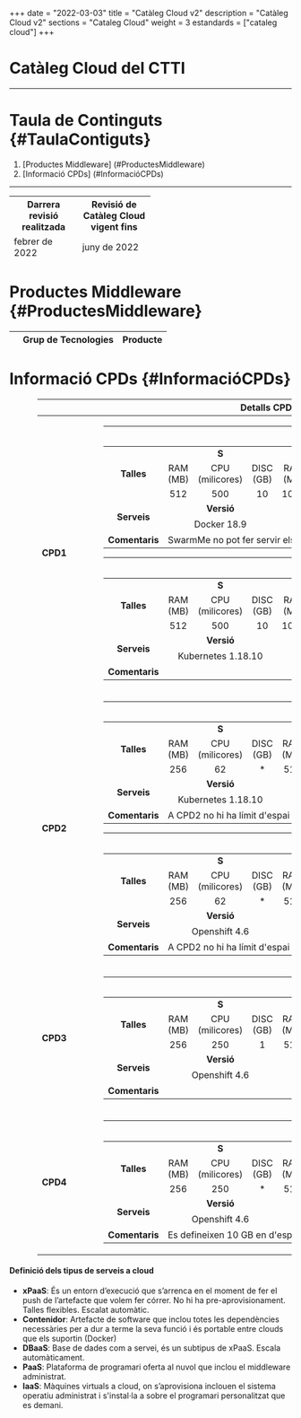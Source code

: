 +++
date        = "2022-03-03"
title       = "Catàleg Cloud v2"
description = "Catàleg Cloud v2"
sections    = "Cataleg Cloud"
weight	    = 3
estandards =  ["cataleg cloud"]
+++

# Catàleg Cloud del CTTI
<link rel="stylesheet" type="text/css" href="https://cdn.datatables.net/1.10.18/css/jquery.dataTables.min.css">
<link rel="stylesheet" type="text/css" href="https://cdn.datatables.net/responsive/2.2.2/css/responsive.dataTables.min.css">
<link rel="stylesheet" type="text/css" href="https://canigo.ctti.gencat.cat/drafts/catalegCloud/tableStyle.css">
<script type="text/javascript" language="javascript" src="https://code.jquery.com/jquery-3.3.1.js"></script>
<script type="text/javascript" language="javascript" src="https://cdn.datatables.net/1.10.18/js/jquery.dataTables.min.js"></script>
<script type="text/javascript" language="javascript" src="https://cdn.datatables.net/responsive/2.2.2/js/dataTables.responsive.min.js"></script>

---

# **Taula de Continguts** {#TaulaContiguts}

1. [Productes Middleware] (#ProductesMiddleware)
2. [Informació CPDs] (#InformacióCPDs)

---

<table id="Revisio" class="display" style="width:50%" align="center">
    <thead>
        <tr>
            <th>Darrera revisió realitzada</th>
            <th>Revisió de Catàleg Cloud vigent fins</th>
        </tr>
        <tr>
            <td>febrer de 2022 </td>
            <td>juny de 2022</td>
        </tr>
    </thead>
</table>

# **Productes Middleware** {#ProductesMiddleware}

<table id="catalegCloud" class="display" style="width:100%">
    <thead>
        <tr style="vertical-align: middle; font-size: 16px">
            <th></th>
            <th>Grup de Tecnologies</th>
            <th>Producte</th>
        </tr>
    </thead>
</table>

<script>
// Funció que dona format a la taula interna del Full de Ruta de CPD
function formatCPD(d) {
    // `d` is the original data object for the row
    return '<table cellpadding="7" cellspacing="1" style="padding-left:50px;border-collapse:collapse;width:100%">'+
        '<tr>'+
            '<th colspan="7" style="font-size: 16px;"><strong>CLOUD PRIVAT</strong></th>'+
        '</tr>'+
        '<tr>'+
            '<th width="16%" style="font-size: 14px;">CPD</th>'+
            '<th colspan="2" width="21%" style="font-size: 14px;"><div align="center">CPD1</div></th>'+
            '<th colspan="2" width="21%" style="font-size: 14px;"><div align="center">CPD2</div></th>'+
            '<th width="21%" style="font-size: 14px;"><div align="center">CPD3</div></th>'+
            '<th width="21%" style="font-size: 14px;"><div align="center">CPD4</div></th>'+
        '</tr>'+
        '<tr>'+
            '<th style="font-size: 14px;">Plataforma</th>'+
            '<td align="center"><img src="../catalegCloud/swarm.png" width="24" alt="Swarm"></td>'+
            '<td align="center"><img src="../catalegCloud/kubernetes.png" width="24" alt="Kubernetes"></td>'+
            '<td align="center"><img src="../catalegCloud/kubernetes.png" width="24" alt="Kubernetes"></td>'+
            '<td align="center"><img src="../catalegCloud/openShift.png" width="24" alt="Openshift"></td>'+
            '<td align="center"><img src="../catalegCloud/openShift.png" width="24" alt="Openshift"></td>'+
            '<td align="center"><img src="../catalegCloud/openShift.png" width="24"></td>'+
        '</tr>'+
        '<tr>'+
            '<th style="border: 1px solid rgb(165, 165, 165); font-size: 14px;">Model de Servei</th>'+
            '<td align="center">'+d.cpd1swarm+'</td>'+
            '<td align="center">'+d.cpd1kubernetes+'</td>'+
            '<td align="center">'+d.cpd2kubernetes+'</td>'+
            '<td align="center">'+d.cpd2openshift+'</td>'+
            '<td align="center">'+d.cpd3openshift+'</td>'+
            '<td align="center">'+d.cpd4openshift+'</td>'+
        '</tr>'+      
	    '<tr>'+
            '<th style="font-size: 14px;">Imatges del Catàleg Cloud</th>'+
            '<td colspan="7">'+d.imatgescatalegcloud+'</td>'+
        '</tr>'+
        '<tr>'+
            '<th style="font-size: 14px;">Observacions:</th>'+
            '<td colspan="7">'+d.observacions+'</td>'+
        '</tr>'+
        '</table>'+
        '<table cellpadding="7" cellspacing="1" style="padding-left:50px;border-collapse:collapse;width:100%">'+
        '<tr>'+
            '<th colspan="5" style="font-size: 16px;"><strong>CLOUD PÚBLIC</strong></th>'+
        '</tr>'+
        '<tr>'+
            '<th width="16%" style="font-size: 14px;">Plataforma</th>'+
            '<th width="21%" style="font-size: 14px;"><div align="center">Compose</div></th>'+
            '<th width="21%" style="font-size: 14px;"><div align="center">IBM Cloud</div></th>'+
            '<th width="21%" style="font-size: 14px;"><div align="center">Azure</div></th>'+
            '<th width="21%" style="font-size: 14px;"><div align="center">AWS</div></th>'+
        '</tr>'+
        '<tr>'+
            '<th style="border: 1px solid rgb(165, 165, 165); font-size: 14px;">Model de Servei</th>'+
            '<td style="border: 1px solid rgb(165, 165, 165);">'+d.compose+'</td>'+
            '<td style="border: 1px solid rgb(165, 165, 165);">'+d.ibmcloud+'</td>'+ 
            '<td style="border: 1px solid rgb(165, 165, 165);">'+d.azuregestionat+'</td>'+
            '<td style="border: 1px solid rgb(165, 165, 165);">'+d.aws+'</td>'+
        '</tr>'+        
    '</table>';
}
$(document).ready(function() {
    var taulaCatalegCloud = $('#catalegCloud').DataTable( {
    "columnDefs": [
        { "width": "10%", "targets": 0 }
    ],
    "paging": false,
	"info" : false,
	"ordering": false,
	"responsive": {
            details: false
    	},
    	"language":{
	        	"search" : "<strong>Cerca:</strong> ",
		        "infoEmpty": "No hi ha registres",
	        	"zeroRecords": "No s'han trobat registres"
        },
        "ajax": "../catalegCloud/catalegCloud.json",
        "columns": [
            {   "className":      'details-control',
                "orderable":      false,
                "data":           null,
                "defaultContent": '',
	            "width": "10%" },
            {   "data": "categoria",
	            "width": "45%" },
            {   "data": "producte", 
	            "className":      'intern',
	            "width": "45%" },          
        ],
        "order": [[1, 'asc']],
           "initComplete": function () {
            this.api().columns().every( function (col_index) {
                var column = this;
                if (col_index !==1 && col_index !==2){
	                	$("<p>&nbsp;</p>").appendTo($(column.header()));
	                	return;
                }
                var select = $('<select><option value=""></option></select>')
                    .appendTo( $(column.header()) )
                    .on( 'change', function () {
                        var val = $.fn.dataTable.util.escapeRegex(
                            $(this).val()
                        ); 
                        column
                            .search( val ? '^'+val+'$' : '', true, false )
                            .draw();
                    } ); 
                column.data().unique().sort().each( function ( d, j ) {
                    select.append( '<option value="'+d+'">'+d+'</option>' )
                } );
            } );
        }
    });
     // Add event listener for opening and closing details
    $('#catalegCloud tbody').on('click', 'td.details-control', function () {
        var tr = $(this).closest('tr');
        var row = taulaCatalegCloud.row( tr );
        if ( row.child.isShown() ) {
            // This row is already open - close it
            row.child.hide();
            tr.removeClass('shown');
        }
        else {
            // Open this row
            row.child( formatCPD(row.data()) ).show();
            tr.addClass('shown');
        }
    });
});
</script>

# **Informació CPDs** {#InformacióCPDs}

<table id="tallesCPDs" cellpadding="7" cellspacing="1" style="padding-left:50px;border-collapse:collapse;width:100%">
    <thead>
        <tr style="vertical-align: middle; font-size: 16px; text-align: center">
            <th colspan="13">Detalls CPDs i plataformes de contenidors</th>
        </tr>
    </thead>
    <tr>
        <td style="font-size: 16px;"><strong>CPD1</strong></td>
        <td>
            <table id="CPD1Swarm" cellpadding="7" cellspacing="1" style="padding-left:50px;border-collapse:collapse;width:100%">
                <thead>
                    <tr>                    
                        <th colspan="13" style="vertical-align: middle; text-align: center"><img src="../catalegCloud/swarm.png" width="24" alt="Swarm"> Swarm</td>
                    <tr>
                </thead>
                <tr style="vertical-align: middle; text-align: center">
                    <td rowspan="3"><strong>Talles</strong></td>
                    <td colspan="3"><strong>S</strong></td>
                    <td colspan="3"><strong>M</strong></td>
                    <td colspan="3"><strong>L</strong></td>
                    <td colspan="3"><strong>XL</strong></td>
                </tr>
                <tr style="vertical-align: middle; text-align: center">
                    <td>RAM (MB)</td>
                    <td>CPU (milicores)</td>
                    <td>DISC (GB)</td>
                    <td>RAM (MB)</td>
                    <td>CPU (milicores)</td>
                    <td>DISC (GB)</td>
                    <td>RAM (MB)</td>
                    <td>CPU (milicores)</td>
                    <td>DISC (GB)</td>
                    <td>RAM (MB)</td>
                    <td>CPU (milicores)</td>
                    <td>DISC (GB)</td>
                </tr>
                <tr style="vertical-align: middle; text-align: center">
                    <td>512</td>
                    <td>500</td>
                    <td>10</td>
                    <td>1024</td>
                    <td>1000</td>
                    <td>10</td>
                    <td>2048</td>
                    <td>1500</td>
                    <td>10</td>
                    <td>-</td>
                    <td>-</td>
                    <td>-</td>
                </tr>
                <tr style="vertical-align: middle; text-align: center">
                    <td rowspan="2"><strong>Serveis</strong></td>
                    <td colspan="3"><strong>Versió</strong></td>
                    <td colspan="3"><strong>Logs</strong></td>
                    <td colspan="3"><strong>Mètriques</strong></td>
                    <td colspan="3"><strong>Service Mesh</strong></td>
                </tr>
                <tr style="vertical-align: middle; text-align: center">                    
                    <td colspan="3">Docker 18.9</td>
                    <td colspan="3"><img src="../catalegCloud/kibana.png" width="24" alt="kibana"></td>
                    <td colspan="3"><img src="../catalegCloud/grafana.png" width="24" alt="grafana"></td>
                    <td colspan="3"> - </td>
                </tr>
                <tr>
                    <td><strong>Comentaris</strong></td>
                    <td colspan="12">SwarmMe no pot fer servir els templates de Prometheus i Grafana</td>
                </tr>
            </table>
            <table id="CPD1KuberMe" cellpadding="7" cellspacing="1" style="padding-left:50px;border-collapse:collapse;width:100%">
                <thead>
                    <tr>                    
                        <th colspan="13" style="vertical-align: middle; text-align: center"><img src="../catalegCloud/kubernetes.png" width="24" alt="KuberMe"> KuberMe</td>
                    <tr>
                </thead>
                <tr style="vertical-align: middle; text-align: center">
                    <td rowspan="3"><strong>Talles</strong></td>
                    <td colspan="3"><strong>S</strong></td>
                    <td colspan="3"><strong>M</strong></td>
                    <td colspan="3"><strong>L</strong></td>
                    <td colspan="3"><strong>XL</strong></td>
                </tr>
                <tr style="vertical-align: middle; text-align: center">
                    <td>RAM (MB)</td>
                    <td>CPU (milicores)</td>
                    <td>DISC (GB)</td>
                    <td>RAM (MB)</td>
                    <td>CPU (milicores)</td>
                    <td>DISC (GB)</td>
                    <td>RAM (MB)</td>
                    <td>CPU (milicores)</td>
                    <td>DISC (GB)</td>
                    <td>RAM (MB)</td>
                    <td>CPU (milicores)</td>
                    <td>DISC (GB)</td>
                </tr>
                <tr style="vertical-align: middle; text-align: center">
                    <td>512</td>
                    <td>500</td>
                    <td>10</td>
                    <td>1024</td>
                    <td>1000</td>
                    <td>10</td>
                    <td>2048</td>
                    <td>1500</td>
                    <td>10</td>
                    <td>-</td>
                    <td>-</td>
                    <td>-</td>
                </tr>
                <tr style="vertical-align: middle; text-align: center">
                    <td rowspan="2"><strong>Serveis</strong></td>
                    <td colspan="3"><strong>Versió</strong></td>
                    <td colspan="3"><strong>Logs</strong></td>
                    <td colspan="3"><strong>Mètriques</strong></td>
                    <td colspan="3"><strong>Service Mesh</strong></td>
                </tr>
                <tr style="vertical-align: middle; text-align: center">                    
                    <td colspan="3">Kubernetes 1.18.10</td>
                    <td colspan="3"><img src="../catalegCloud/kibana.png" width="24" alt="kibana"></td>
                    <td colspan="3"><img src="../catalegCloud/grafana.png" width="24" alt="grafana"></td>
                    <td colspan="3"> - </td>
                </tr>
                <tr>
                    <td><strong>Comentaris</strong></td>
                    <td colspan="12"></td>
                </tr>
            </table>
        </td>               
    </tr>
    <tr>
        <td style="font-size: 16px;"><strong>CPD2</strong></td>
        <td>
            <table id="CPD2KuberMe" cellpadding="7" cellspacing="1" style="padding-left:50px;border-collapse:collapse;width:100%">
                <thead>
                    <tr>                    
                        <th colspan="13" style="vertical-align: middle; text-align: center"><img src="../catalegCloud/kubernetes.png" width="24" alt="KuberMe"> KuberMe</td>
                    <tr>
                </thead>
                <tr style="vertical-align: middle; text-align: center">
                    <td rowspan="3"><strong>Talles</strong></td>
                    <td colspan="3"><strong>S</strong></td>
                    <td colspan="3"><strong>M</strong></td>
                    <td colspan="3"><strong>L</strong></td>
                    <td colspan="3"><strong>XL</strong></td>
                </tr>
                <tr style="vertical-align: middle; text-align: center">
                    <td>RAM (MB)</td>
                    <td>CPU (milicores)</td>
                    <td>DISC (GB)</td>
                    <td>RAM (MB)</td>
                    <td>CPU (milicores)</td>
                    <td>DISC (GB)</td>
                    <td>RAM (MB)</td>
                    <td>CPU (milicores)</td>
                    <td>DISC (GB)</td>
                    <td>RAM (MB)</td>
                    <td>CPU (milicores)</td>
                    <td>DISC (GB)</td>
                </tr>
                <tr style="vertical-align: middle; text-align: center">
                    <td>256</td>
                    <td>62</td>
                    <td>*</td>
                    <td>512</td>
                    <td>125</td>
                    <td>*</td>
                    <td>1024</td>
                    <td>250</td>
                    <td>*</td>
                    <td>2048</td>
                    <td>500</td>
                    <td>*</td>
                </tr>
                <tr style="vertical-align: middle; text-align: center">
                    <td rowspan="2"><strong>Serveis</strong></td>
                    <td colspan="3"><strong>Versió</strong></td>
                    <td colspan="3"><strong>Logs</strong></td>
                    <td colspan="3"><strong>Mètriques</strong></td>
                    <td colspan="3"><strong>Service Mesh</strong></td>
                </tr>
                <tr style="vertical-align: middle; text-align: center">                    
                    <td colspan="3">Kubernetes 1.18.10</td>
                    <td colspan="3"><img src="../catalegCloud/kibana.png" width="24" alt="kibana"></td>
                    <td colspan="3"><img src="../catalegCloud/grafana.png" width="24" alt="grafana"></td>
                    <td colspan="3"> - </td>
                </tr>
                <tr>
                    <td><strong>Comentaris</strong></td>
                    <td colspan="12">A CPD2 no hi ha límit d'espai de disc temporal</td>
                </tr>
            </table>
            <table id="CPD2Openshift" cellpadding="7" cellspacing="1" style="padding-left:50px;border-collapse:collapse;width:100%">
                <thead>
                    <tr>                    
                        <th colspan="13" style="vertical-align: middle; text-align: center"><img src="../catalegCloud/openShift.png" width="24" alt="KuberMe"> Openshift</td>
                    <tr>
                </thead>
                <tr style="vertical-align: middle; text-align: center">
                    <td rowspan="3"><strong>Talles</strong></td>
                    <td colspan="3"><strong>S</strong></td>
                    <td colspan="3"><strong>M</strong></td>
                    <td colspan="3"><strong>L</strong></td>
                    <td colspan="3"><strong>XL</strong></td>
                </tr>
                <tr style="vertical-align: middle; text-align: center">
                    <td>RAM (MB)</td>
                    <td>CPU (milicores)</td>
                    <td>DISC (GB)</td>
                    <td>RAM (MB)</td>
                    <td>CPU (milicores)</td>
                    <td>DISC (GB)</td>
                    <td>RAM (MB)</td>
                    <td>CPU (milicores)</td>
                    <td>DISC (GB)</td>
                    <td>RAM (MB)</td>
                    <td>CPU (milicores)</td>
                    <td>DISC (GB)</td>
                </tr>
                <tr style="vertical-align: middle; text-align: center">
                    <td>256</td>
                    <td>62</td>
                    <td>*</td>
                    <td>512</td>
                    <td>125</td>
                    <td>*</td>
                    <td>1024</td>
                    <td>250</td>
                    <td>*</td>
                    <td>2048</td>
                    <td>500</td>
                    <td>*</td>
                </tr>
                <tr style="vertical-align: middle; text-align: center">
                    <td rowspan="2"><strong>Serveis</strong></td>
                    <td colspan="3"><strong>Versió</strong></td>
                    <td colspan="3"><strong>Logs</strong></td>
                    <td colspan="3"><strong>Mètriques</strong></td>
                    <td colspan="3"><strong>Service Mesh</strong></td>
                </tr>
                <tr style="vertical-align: middle; text-align: center">                    
                    <td colspan="3">Openshift 4.6</td>
                    <td colspan="3"><img src="../catalegCloud/kibana.png" width="24" alt="kibana"></td>
                    <td colspan="3"><img src="../catalegCloud/grafana.png" width="24" alt="grafana"></td>
                    <td colspan="3"> - </td>
                </tr>
                <tr>
                    <td><strong>Comentaris</strong></td>
                    <td colspan="12">A CPD2 no hi ha límit d'espai de disc temporal</td>
                </tr>
            </table>
        </td>               
    </tr>
    <tr>
        <td style="font-size: 16px;"><strong>CPD3</strong></td>
        <td>
            <table id="CPD3Openshift" cellpadding="7" cellspacing="1" style="padding-left:50px;border-collapse:collapse;width:100%">
                <thead>
                    <tr>                    
                        <th colspan="13" style="vertical-align: middle; text-align: center"><img src="../catalegCloud/openShift.png" width="24" alt="Openshift"> Openshift</td>
                    <tr>
                </thead>
                <tr style="vertical-align: middle; text-align: center">
                    <td rowspan="3"><strong>Talles</strong></td>
                    <td colspan="3"><strong>S</strong></td>
                    <td colspan="3"><strong>M</strong></td>
                    <td colspan="3"><strong>L</strong></td>
                    <td colspan="3"><strong>XL</strong></td>
                </tr>
                <tr style="vertical-align: middle; text-align: center">
                    <td>RAM (MB)</td>
                    <td>CPU (milicores)</td>
                    <td>DISC (GB)</td>
                    <td>RAM (MB)</td>
                    <td>CPU (milicores)</td>
                    <td>DISC (GB)</td>
                    <td>RAM (MB)</td>
                    <td>CPU (milicores)</td>
                    <td>DISC (GB)</td>
                    <td>RAM (MB)</td>
                    <td>CPU (milicores)</td>
                    <td>DISC (GB)</td>
                </tr>
                <tr style="vertical-align: middle; text-align: center">
                    <td>256</td>
                    <td>250</td>
                    <td>1</td>
                    <td>512</td>
                    <td>500</td>
                    <td>2</td>
                    <td>1024</td>
                    <td>1000</td>
                    <td>4</td>
                    <td>2048</td>
                    <td>2000</td>
                    <td>8</td>
                </tr>
                <tr style="vertical-align: middle; text-align: center">
                    <td rowspan="2"><strong>Serveis</strong></td>
                    <td colspan="3"><strong>Versió</strong></td>
                    <td colspan="3"><strong>Logs</strong></td>
                    <td colspan="3"><strong>Mètriques</strong></td>
                    <td colspan="3"><strong>Service Mesh</strong></td>
                </tr>
                <tr style="vertical-align: middle; text-align: center">                    
                    <td colspan="3">Openshift 4.6</td>
                    <td colspan="3"><img src="../catalegCloud/kibana.png" width="24" alt="kibana"></td>
                    <td colspan="3"><img src="../catalegCloud/grafana.png" width="24" alt="grafana"></td>
                    <td colspan="3"><img src="../catalegCloud/istio.png" width="24" alt="istio"></td>
                </tr>
                <tr>
                    <td><strong>Comentaris</strong></td>
                    <td colspan="12"></td>
                </tr>
            </table>
        </td>               
    </tr>
    <tr>
        <td style="font-size: 16px;"><strong>CPD4</strong></td>
        <td>
            <table id="CPD4Openshift" cellpadding="7" cellspacing="1" style="padding-left:50px;border-collapse:collapse;width:100%">
                <thead>
                    <tr>                    
                        <th colspan="13" style="vertical-align: middle; text-align: center"><img src="../catalegCloud/openShift.png" width="24" alt="Openshift"> Openshift</td>
                    <tr>
                </thead>
                <tr style="vertical-align: middle; text-align: center">
                    <td rowspan="3"><strong>Talles</strong></td>
                    <td colspan="3"><strong>S</strong></td>
                    <td colspan="3"><strong>M</strong></td>
                    <td colspan="3"><strong>L</strong></td>
                    <td colspan="3"><strong>XL</strong></td>
                </tr>
                <tr style="vertical-align: middle; text-align: center">
                    <td>RAM (MB)</td>
                    <td>CPU (milicores)</td>
                    <td>DISC (GB)</td>
                    <td>RAM (MB)</td>
                    <td>CPU (milicores)</td>
                    <td>DISC (GB)</td>
                    <td>RAM (MB)</td>
                    <td>CPU (milicores)</td>
                    <td>DISC (GB)</td>
                    <td>RAM (MB)</td>
                    <td>CPU (milicores)</td>
                    <td>DISC (GB)</td>
                </tr>
                <tr style="vertical-align: middle; text-align: center">
                    <td>256</td>
                    <td>250</td>
                    <td>*</td>
                    <td>512</td>
                    <td>500</td>
                    <td>*</td>
                    <td>1024</td>
                    <td>1000</td>
                    <td>*</td>
                    <td>2048</td>
                    <td>2000</td>
                    <td>*</td>
                </tr>
                <tr style="vertical-align: middle; text-align: center">
                    <td rowspan="2"><strong>Serveis</strong></td>
                    <td colspan="3"><strong>Versió</strong></td>
                    <td colspan="3"><strong>Logs</strong></td>
                    <td colspan="3"><strong>Mètriques</strong></td>
                    <td colspan="3"><strong>Service Mesh</strong></td>
                </tr>
                <tr style="vertical-align: middle; text-align: center">                    
                    <td colspan="3">Openshift 4.6</td>
                    <td colspan="3"><img src="../catalegCloud/kibana.png" width="24" alt="kibana"></td>
                    <td colspan="3"><img src="../catalegCloud/grafana.png" width="24" alt="grafana"></td>
                    <td colspan="3"><img src="../catalegCloud/istio.png" width="24" alt="istio"></td>
                </tr>
                <tr>
                    <td><strong>Comentaris</strong></td>
                    <td colspan="12">Es defineixen 10 GB en d'espai total de disc per al namespace</td>
                </tr>
            </table>
        </td>               
    </tr>
</table>

#### Definició dels tipus de serveis a cloud

- **xPaaS**: És un entorn d’execució que s’arrenca en el moment de fer el push de l’artefacte que volem fer córrer. No hi ha pre-aprovisionament. Talles flexibles. Escalat automàtic.
- **Contenidor**: Artefacte de software que inclou totes les dependències necessàries per a dur a terme la seva funció i és portable entre clouds que els suportin (Docker)
- **DBaaS**: Base de dades com a servei, és un subtipus de xPaaS. Escala automàticament.
- **PaaS**: Plataforma de programari oferta al nuvol que inclou el middleware administrat.
- **IaaS**: Màquines virtuals a cloud, on s’aprovisiona inclouen el sistema operatiu administrat i s'instal·la a sobre el programari personalitzat que es demani.
